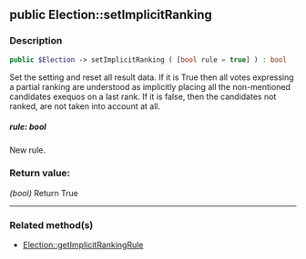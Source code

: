 ## public Election::setImplicitRanking

### Description    

```php
public $Election -> setImplicitRanking ( [bool rule = true] ) : bool
```

Set the setting and reset all result data.
If it is True then all votes expressing a partial ranking are understood as implicitly placing all the non-mentioned candidates exequos on a last rank.
If it is false, then the candidates not ranked, are not taken into account at all.
    

##### **rule:** *bool*   
New rule.    


### Return value:   

*(bool)* Return True


---------------------------------------

### Related method(s)      

* [Election::getImplicitRankingRule](../Election%20Class/public%20Election--getImplicitRankingRule.md)    
